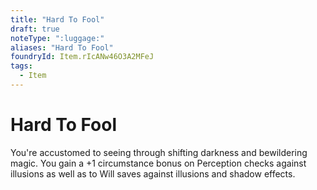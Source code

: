 ```yaml
---
title: "Hard To Fool"
draft: true
noteType: ":luggage:"
aliases: "Hard To Fool"
foundryId: Item.rIcANw46O3A2MFeJ
tags:
  - Item
---
```


# Hard To Fool

You're accustomed to seeing through shifting darkness and bewildering magic. You gain a +1 circumstance bonus on Perception checks against illusions as well as to Will saves against illusions and shadow effects.
